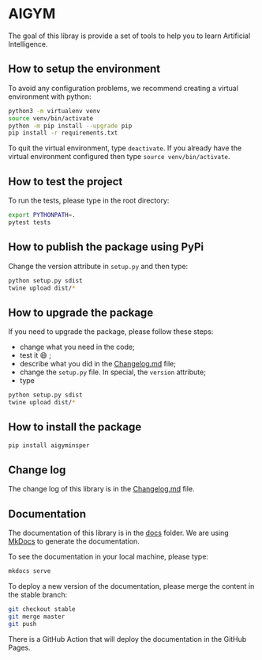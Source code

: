 # AIGYM

The goal of this libray is provide a set of tools to help you to learn Artificial Intelligence.

## How to setup the environment

To avoid any configuration problems, we recommend creating a virtual environment with python:

```bash
python3 -m virtualenv venv
source venv/bin/activate
python -m pip install --upgrade pip
pip install -r requirements.txt
```

To quit the virtual environment, type `deactivate`. If you already have the virtual environment configured then type `source venv/bin/activate`.

## How to test the project

To run the tests, please type in the root directory: 

```bash
export PYTHONPATH=.
pytest tests
```

## How to publish the package using PyPi

Change the version attribute in `setup.py` and then type: 

```bash
python setup.py sdist
twine upload dist/*
```

## How to upgrade the package

If you need to upgrade the package, please follow these steps: 

* change what you need in the code;
* test it :smile: ;
* describe what you did in the [Changelog.md](./Changelog.md) file;
* change the `setup.py` file. In special, the `version` attribute;
* type 

```bash
python setup.py sdist
twine upload dist/*
```

## How to install the package

```bash
pip install aigyminsper
```

## Change log

The change log of this library is in the [Changelog.md](./Changelog.md) file. 

## Documentation

The documentation of this library is in the [docs](./docs) folder. 
We are using [MkDocs](https://www.mkdocs.org/) to generate the documentation.

To see the documentation in your local machine, please type: 

```bash 
mkdocs serve
```

To deploy a new version of the documentation, please merge the content in the stable branch: 

```bash
git checkout stable
git merge master
git push
```

There is a GitHub Action that will deploy the documentation in the GitHub Pages.